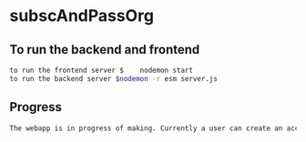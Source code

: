 # subscAndPassOrg

## To run the backend and frontend

```sh
to run the frontend server $    nodemon start
to run the backend server $nodemon -r esm server.js
```

## Progress

```sh
The webapp is in progress of making. Currently a user can create an account and generate a JWT token. The state of the auth details are saved in the local storage and redux store. Next steps to redirect the user in the home page after login to be able to post the details of the subscription.
```
